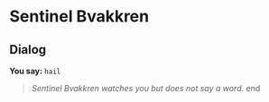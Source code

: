 # Sentinel Bvakkren


## Dialog

**You say:** `hail`



>*Sentinel Bvakkren watches you but does not say a word.*
end
